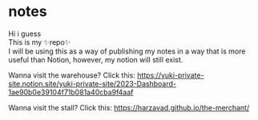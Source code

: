 # notes
Hi i guess  
This is my ✨repo✨  
I will be using this as a way of publishing my notes in a way that is more useful than Notion, however, my notion will still exist.

Wanna visit the warehouse?
Click this: https://yuki-private-site.notion.site/yuki-private-site/2023-Dashboard-1ae90b0e39104f71b081a40cba9f4aaf

Wanna visit the stall?
Click this: https://harzavad.github.io/the-merchant/
